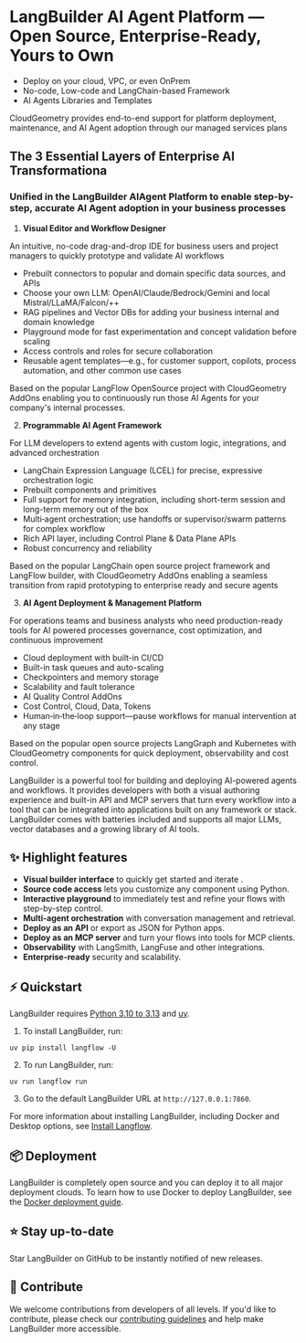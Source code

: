 
# LangBuilder AI Agent Platform — Open Source, Enterprise-Ready, Yours to Own

-   Deploy on your cloud, VPC, or even OnPrem
-   No-code, Low-code and LangChain-based Framework
-   AI Agents Libraries and Templates

CloudGeometry provides end-to-end support for platform deployment, maintenance, and AI Agent adoption through our managed services plans

## The 3 Essential Layers of Enterprise AI Transformationa

### Unified in the LangBuilder AIAgent Platform to enable step-by-step, accurate AI Agent adoption in your business processes

1.  **Visual Editor and Workflow Designer**

An intuitive, no-code drag-and-drop IDE for business users and project managers to quickly prototype and validate AI workflows

-   Prebuilt connectors to popular and domain specific data sources, and APIs
-   Choose your own LLM: OpenAI/Claude/Bedrock/Gemini and local Mistral/LLaMA/Falcon/++
-   RAG pipelines and Vector DBs for adding your business internal and domain knowledge
-   Playground mode for fast experimentation and concept validation before scaling
-   Access controls and roles for secure collaboration
-   Reusable agent templates—e.g., for customer support, copilots, process automation, and other common use cases

Based on the popular LangFlow OpenSource project with CloudGeometry AddOns enabling you to continuously run those AI Agents for your company's internal processes.

2.  **Programmable AI Agent Framework**

For LLM developers to extend agents with custom logic, integrations, and advanced orchestration

-   LangChain Expression Language (LCEL) for precise, expressive orchestration logic
-   Prebuilt components and primitives
-   Full support for memory integration, including short-term session and long-term memory out of the box
-   Multi‑agent orchestration; use handoffs or supervisor/swarm patterns for complex workflow
-   Rich API layer, including Control Plane & Data Plane APIs
-   Robust concurrency and reliability

Based on the popular LangChain open source project framework and LangFlow builder, with CloudGeometry AddOns enabling a seamless transition from rapid prototyping to enterprise ready and secure agents

3.  **AI Agent Deployment & Management Platform**

For operations teams and business analysts who need production-ready tools for AI powered processes governance, cost optimization, and continuous improvement

-   Cloud deployment with built-in CI/CD
-   Built-in task queues and auto-scaling
-   Checkpointers and memory storage
-   Scalability and fault tolerance
-   AI Quality Control AddOns
-   Cost Control, Cloud, Data, Tokens
-   Human‑in‑the‑loop support—pause workflows for manual intervention at any stage

Based on the popular open source projects LangGraph and Kubernetes with CloudGeometry components for quick deployment, observability and cost control.

<!-- markdownlint-disable MD030 -->



LangBuilder is a powerful tool for building and deploying AI-powered agents and workflows. It provides developers with both a visual authoring experience and built-in API and MCP servers that turn every workflow into a tool that can be integrated into applications built on any framework or stack. LangBuilder comes with batteries included and supports all major LLMs, vector databases and a growing library of AI tools.

## ✨ Highlight features

- **Visual builder interface** to quickly get started and iterate .
- **Source code access** lets you customize any component using Python.
- **Interactive playground** to immediately test and refine your flows with step-by-step control.
- **Multi-agent orchestration** with conversation management and retrieval.
- **Deploy as an API** or export as JSON for Python apps.
- **Deploy as an MCP server** and turn your flows into tools for MCP clients.
- **Observability** with LangSmith, LangFuse and other integrations.
- **Enterprise-ready** security and scalability.

## ⚡️ Quickstart

LangBuilder requires [Python 3.10 to 3.13](https://www.python.org/downloads/release/python-3100/) and [uv](https://docs.astral.sh/uv/getting-started/installation/).

1. To install LangBuilder, run:

```shell
uv pip install langflow -U
```

2. To run LangBuilder, run:

```shell
uv run langflow run
```

3. Go to the default LangBuilder URL at `http://127.0.0.1:7860`.

For more information about installing LangBuilder, including Docker and Desktop options, see [Install Langflow](https://docs.langflow.org/get-started-installation).

## 📦 Deployment

LangBuilder is completely open source and you can deploy it to all major deployment clouds. To learn how to use Docker to deploy LangBuilder, see the [Docker deployment guide](https://docs.langflow.org/deployment-docker).

## ⭐ Stay up-to-date

Star LangBuilder on GitHub to be instantly notified of new releases.

## 👋 Contribute

We welcome contributions from developers of all levels. If you'd like to contribute, please check our [contributing guidelines](./CONTRIBUTING.md) and help make LangBuilder more accessible.


